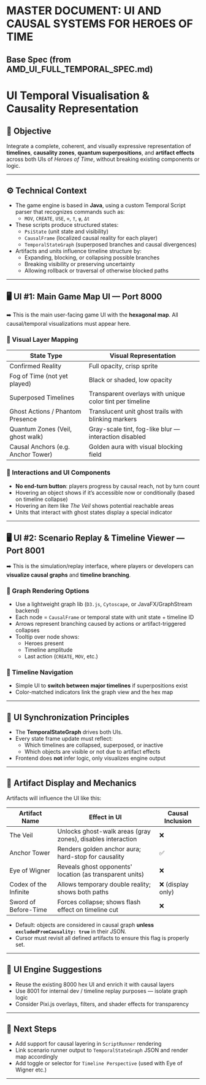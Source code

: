 # MASTER DOCUMENT: UI AND CAUSAL SYSTEMS FOR HEROES OF TIME

## Base Spec (from AMD_UI_FULL_TEMPORAL_SPEC.md)


# UI Temporal Visualisation & Causality Representation

## 🎯 Objective

Integrate a complete, coherent, and visually expressive representation of **timelines**, **causality zones**, **quantum superpositions**, and **artifact effects** across both UIs of *Heroes of Time*, without breaking existing components or logic.

---

## ⚙️ Technical Context

- The game engine is based in **Java**, using a custom Temporal Script parser that recognizes commands such as:
  - `MOV`, `CREATE`, `USE`, `⊙`, `†`, `ψ`, `Δt`
- These scripts produce structured states:
  - `PsiState` (unit state and visibility)
  - `CausalFrame` (localized causal reality for each player)
  - `TemporalStateGraph` (superposed branches and causal divergences)
- Artifacts and units influence timeline structure by:
  - Expanding, blocking, or collapsing possible branches
  - Breaking visibility or preserving uncertainty
  - Allowing rollback or traversal of otherwise blocked paths

---

## 🖥️ UI #1: Main Game Map UI — Port **8000**

➡️ This is the main user-facing game UI with the **hexagonal map**. All causal/temporal visualizations must appear here.

### 🔲 Visual Layer Mapping

| State Type                      | Visual Representation                                          |
|----------------------------------|----------------------------------------------------------------|
| Confirmed Reality                | Full opacity, crisp sprite                                     |
| Fog of Time (not yet played)     | Black or shaded, low opacity                                  |
| Superposed Timelines             | Transparent overlays with unique color tint per timeline      |
| Ghost Actions / Phantom Presence | Translucent unit ghost trails with blinking markers           |
| Quantum Zones (Veil, ghost walk) | Gray-scale tint, fog-like blur — interaction disabled         |
| Causal Anchors (e.g. Anchor Tower)| Golden aura with visual blocking field                        |

### 🧭 Interactions and UI Components

- **No end-turn button**: players progress by causal reach, not by turn count
- Hovering an object shows if it’s accessible now or conditionally (based on timeline collapse)
- Hovering an item like *The Veil* shows potential reachable areas
- Units that interact with ghost states display a special indicator

---

## 🖥️ UI #2: Scenario Replay & Timeline Viewer — Port **8001**

➡️ This is the simulation/replay interface, where players or developers can **visualize causal graphs** and **timeline branching**.

### 🧰 Graph Rendering Options

- Use a lightweight graph lib (`D3.js`, `Cytoscape`, or JavaFX/GraphStream backend)
- Each node = `CausalFrame` or temporal state with unit state + timeline ID
- Arrows represent branching caused by actions or artifact-triggered collapses
- Tooltip over node shows:
  - Heroes present
  - Timeline amplitude
  - Last action (`CREATE`, `MOV`, etc.)

### 📌 Timeline Navigation

- Simple UI to **switch between major timelines** if superpositions exist
- Color-matched indicators link the graph view and the hex map

---

## 🔄 UI Synchronization Principles

- The **TemporalStateGraph** drives both UIs.
- Every state frame update must reflect:
  - Which timelines are collapsed, superposed, or inactive
  - Which objects are visible or not due to artifact effects
- Frontend does **not** infer logic, only visualizes engine output

---

## 🪬 Artifact Display and Mechanics

Artifacts will influence the UI like this:

| Artifact Name           | Effect in UI                                       | Causal Inclusion |
|-------------------------|----------------------------------------------------|------------------|
| The Veil                | Unlocks ghost-walk areas (gray zones), disables interaction | ❌               |
| Anchor Tower            | Renders golden anchor aura; hard-stop for causality         | ✅               |
| Eye of Wigner           | Reveals ghost opponents' location (as transparent units)     | ❌               |
| Codex of the Infinite   | Allows temporary double reality; shows both paths            | ❌ (display only)|
| Sword of Before-Time    | Forces collapse; shows flash effect on timeline cut         | ❌               |

- Default: objects are considered in causal graph **unless `excludedFromCausality: true`** in their JSON.
- Cursor must revisit all defined artifacts to ensure this flag is properly set.

---

## 🧩 UI Engine Suggestions

- Reuse the existing 8000 hex UI and enrich it with causal layers
- Use 8001 for internal dev / timeline replay purposes — isolate graph logic
- Consider Pixi.js overlays, filters, and shader effects for transparency

---

## 🚧 Next Steps

- Add support for causal layering in `ScriptRunner` rendering
- Link scenario runner output to `TemporalStateGraph` JSON and render map accordingly
- Add toggle or selector for `Timeline Perspective` (used with Eye of Wigner etc.)

---




